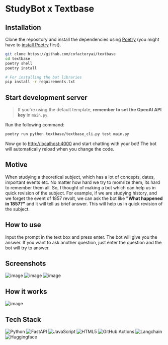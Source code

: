 # StudyBot x Textbase

## Installation

Clone the repository and install the dependencies using [Poetry](https://python-poetry.org/) (you might have to [install Poetry](https://python-poetry.org/docs/#installation) first).

```bash
git clone https://github.com/cofactoryai/textbase
cd textbase
poetry shell
poetry install

# For installing the bot libraries
pip install -r requirements.txt
```

## Start development server

> If you're using the default template, **remember to set the OpenAI API key** in `main.py`.

Run the following command:

```bash
poetry run python textbase/textbase_cli.py test main.py
```

Now go to [http://localhost:4000](http://localhost:4000) and start chatting with your bot! The bot will automatically reload when you change the code.

## Motive
When studying a theoretical subject, which has a lot of concepts, dates, important events etc. No matter how hard we try to momrize them, its hard to remember them all. So, I thought of making a bot which can help us in quick revision of the subject. For example, if we are studying history, and we forget the event of 1857 revolt, we can ask the bot like **"What happened in 1857?"** and it will tell us brief answer. This will help us in quick revision of the subject.

## How to use
Input the prompt in the text box and press enter. The bot will give you the answer. If you want to ask another question, just enter the question and the bot will try to answer.

## Screenshots
![image](textbase/assets/ss1.png)
![image](textbase/assets/ss2.png)
![image](textbase/assets/ss3.png)

## How it works
![image](textbase/assets/flowchart.png)

## Tech Stack
![Python](https://img.shields.io/badge/python-3670A0?style=for-the-badge&logo=python&logoColor=ffdd54)
![FastAPI](https://img.shields.io/badge/FastAPI-005571?style=for-the-badge&logo=fastapi)
![JavaScript](https://img.shields.io/badge/javascript-%23323330.svg?style=for-the-badge&logo=javascript&logoColor=%23F7DF1E)
![HTML5](https://img.shields.io/badge/html5-%23E34F26.svg?style=for-the-badge&logo=html5&logoColor=white)
![GitHub Actions](https://img.shields.io/badge/github%20actions-%232671E5.svg?style=for-the-badge&logo=githubactions&logoColor=white)
![Langchain](https://img.shields.io/badge/langchain-%23E34F26.svg?style=for-the-badge&logo=langchains&logoColor=white)
![Huggingface](https://img.shields.io/badge/huggingface-%23E34F26.svg?style=for-the-badge&logo=huggingface&logoColor=white)
